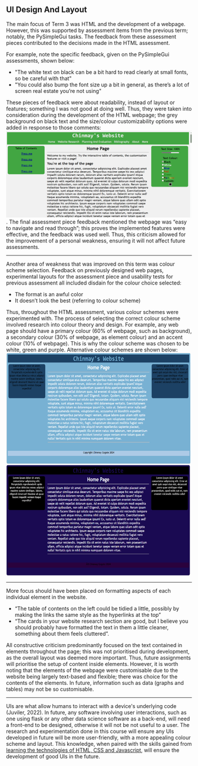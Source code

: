 UI Design And Layout
---
The main focus of Term 3 was HTML and the development of a webpage. However, this was supported by assessment items from the previous term; notably, the PySimpleGui tasks. The feedback from these assessment pieces contributed to the decisions made in the HTML assessment. 

For example, note the specific feedback, given on the PySimpleGui assessments, shown below: 

- "The white text on black can be a bit hard to read clearly at small fonts, so be careful with that"
- "You could also bump the font size up a bit in general, as there’s a lot of screen real estate you’re not using"

These pieces of feedback were about readability, instead of layout or features; something I was not good at doing well. Thus, they were taken into consideration during the development of the HTML webpage; the grey background on black text and the size/colour customizability options were added in response to those comments:
![Demonstration of the text and colour changing properties of the final assessment piece](Resources/textCustomize.gif). The final assessment piece feedback mentioned the webpage was “easy to navigate and read through”; this proves the implemented features were effective, and the feedback was used well. 
Thus, this criticism allowed for the improvement of a personal weakness, ensuring it will not affect future assessments. 
___
Another area of weakness that was improved on this term was colour scheme selection. Feedback on previously designed web pages, experimental layouts for the assessment piece and usability tests for previous assessment all included disdain for the colour choice selected: 

- The format is an awful color
- It doesn’t look the best (referring to colour scheme)

Thus, throughout the HTML assessment, various colour schemes were experimented with. The process of selecting the correct colour scheme involved research into colour theory and design. For example, any web page should have a primary colour (60% of webpage, such as background), a secondary colour (30% of webpage, as element colour) and an accent colour (10% of webpage). This is why the colour scheme was chosen to be white, green and purple. Alternative colour schemes are shown below:
<img src="Resources/colourChoice1.PNG" width="500" height="300"><img src="Resources/colourChoice2.PNG" width="500" height="300">

___
More focus should have been placed on formatting aspects of each individual element in the website. 

- “The table of contents on the left could be tidied a little, possibly by making the links the same style as the hyperlinks at the top”
- “The cards in your website research section are good, but I believe you should probably have formatted the text in them a little cleaner, something about them feels cluttered”.

All constructive criticism predominantly focused on the text contained in elements throughout the page; this was not prioritised during development, as the overall layout was deemed more important. Thus, future assignments will prioritise the setup of content inside elements. However, it is worth noting that the elements of the webpage were customisable due to the website being largely text-based and flexible; there was choice for the contents of the elements. In future, information such as data (graphs and tables) may not be so customisable.
___
UIs are what allow humans to interact with a device's underlying code (Juviler, 2022). In future, any software involving user interactions, such as one using flask or any other data science software as a back-end, will need a front-end to be designed, otherwise it will not be not useful to a user. The research and experimentation done in this course will ensure any UIs developed in future will be more user-friendly, with a more appealing colour scheme and layout. This knowledge, when paired with the skills gained from [learning the technologies of HTML, CSS and Javascript](/Technologies/Html%20Knowledge.md), will ensure the development of good UIs in the future.
